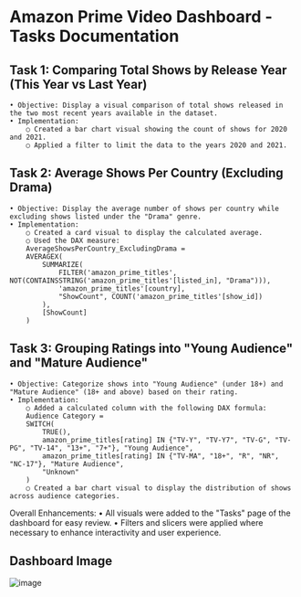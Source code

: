# Amazon Prime Video Dashboard - Tasks Documentation

## Task 1: Comparing Total Shows by Release Year (This Year vs Last Year)
	• Objective: Display a visual comparison of total shows released in the two most recent years available in the dataset.
	• Implementation:
		○ Created a bar chart visual showing the count of shows for 2020 and 2021.
		○ Applied a filter to limit the data to the years 2020 and 2021.

## Task 2: Average Shows Per Country (Excluding Drama)
	• Objective: Display the average number of shows per country while excluding shows listed under the "Drama" genre.
	• Implementation:
		○ Created a card visual to display the calculated average.
		○ Used the DAX measure:
		AverageShowsPerCountry_ExcludingDrama = 
		AVERAGEX(
		    SUMMARIZE(
		        FILTER('amazon_prime_titles', NOT(CONTAINSSTRING('amazon_prime_titles'[listed_in], "Drama"))),
		        'amazon_prime_titles'[country],
		        "ShowCount", COUNT('amazon_prime_titles'[show_id])
		    ),
		    [ShowCount]
		)

## Task 3: Grouping Ratings into "Young Audience" and "Mature Audience"
	• Objective: Categorize shows into "Young Audience" (under 18+) and "Mature Audience" (18+ and above) based on their rating.
	• Implementation:
		○ Added a calculated column with the following DAX formula:
		Audience Category = 
		SWITCH(
		    TRUE(),
		    amazon_prime_titles[rating] IN {"TV-Y", "TV-Y7", "TV-G", "TV-PG", "TV-14", "13+", "7+"}, "Young Audience",
		    amazon_prime_titles[rating] IN {"TV-MA", "18+", "R", "NR", "NC-17"}, "Mature Audience",
		    "Unknown"
		)
		○ Created a bar chart visual to display the distribution of shows across audience categories.
Overall Enhancements:
	• All visuals were added to the "Tasks" page of the dashboard for easy review.
	• Filters and slicers were applied where necessary to enhance interactivity and user experience.

 ## Dashboard Image
 
 ![image](https://github.com/user-attachments/assets/acc31843-46e9-4e5d-a150-942492118b08)


